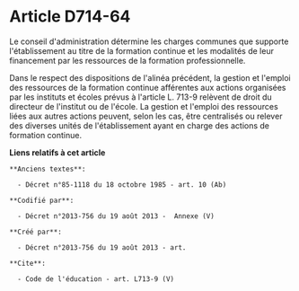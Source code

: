 # Article D714-64

Le conseil d'administration détermine les charges communes que supporte l'établissement au titre de la formation continue et
les modalités de leur financement par les ressources de la formation professionnelle. 

Dans le respect des dispositions de l'alinéa précédent, la gestion et l'emploi des ressources de la formation continue
afférentes aux actions organisées par les instituts et écoles prévus à l'article L. 713-9 relèvent de droit du directeur de
l'institut ou de l'école. La gestion et l'emploi des ressources liées aux autres actions peuvent, selon les cas, être
centralisés ou relever des diverses unités de l'établissement ayant en charge des actions de formation continue.

**Liens relatifs à cet article**

	**Anciens textes**:

	  - Décret n°85-1118 du 18 octobre 1985 - art. 10 (Ab)

	**Codifié par**:

	  - Décret n°2013-756 du 19 août 2013 -  Annexe (V)

	**Créé par**:

	  - Décret n°2013-756 du 19 août 2013 - art.

	**Cite**:

	  - Code de l'éducation - art. L713-9 (V)
